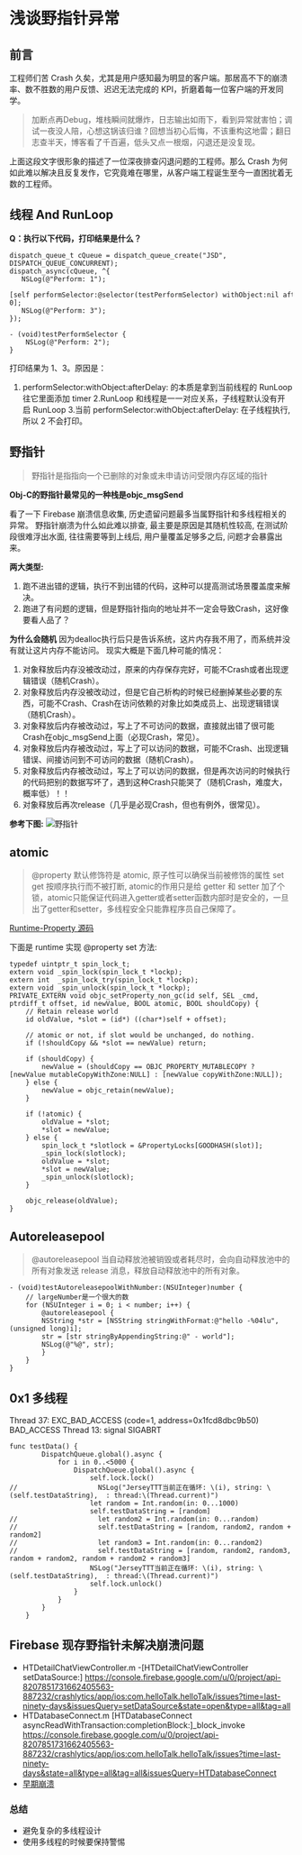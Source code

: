 # 浅谈野指针异常

## 前言
工程师们苦 Crash 久矣，尤其是用户感知最为明显的客户端。那居高不下的崩溃率、数不胜数的用户反馈、迟迟无法完成的 KPI，折磨着每一位客户端的开发同学。

> 加断点再Debug，堆栈瞬间就爆炸，日志输出如雨下，看到异常就害怕；调试一夜没人陪，心想这锅该归谁？回想当初心后悔，不该重构这地雷；翻日志查半天，博客看了千百遍，低头又点一根烟，闪退还是没复现。

上面这段文字很形象的描述了一位深夜排查闪退问题的工程师。那么 Crash 为何如此难以解决且反复发作，它究竟难在哪里，从客户端工程诞生至今一直困扰着无数的工程师。

## 线程 And RunLoop

**Q：执行以下代码，打印结果是什么？**
```
dispatch_queue_t cQueue = dispatch_queue_create("JSD", DISPATCH_QUEUE_CONCURRENT);
dispatch_async(cQueue, ^{
   NSLog(@"Perform: 1");
   [self performSelector:@selector(testPerformSelector) withObject:nil afterDelay: 0];
   NSLog(@"Perform: 3");
});

- (void)testPerformSelector {
    NSLog(@"Perform: 2");
}

```

打印结果为 1、3。原因是：
1. performSelector:withObject:afterDelay: 的本质是拿到当前线程的 RunLoop 往它里面添加 timer
2.RunLoop 和线程是一一对应关系，子线程默认没有开启 RunLoop
3.当前 performSelector:withObject:afterDelay: 在子线程执行, 所以 2 不会打印。


## 野指针

>野指针是指指向一个已删除的对象或未申请访问受限内存区域的指针

**Obj-C的野指针最常见的一种栈是objc_msgSend**

看了一下 Firebase 崩溃信息收集, 历史遗留问题最多当属野指针和多线程相关的异常。
野指针崩溃为什么如此难以排查, 最主要是原因是其随机性较高, 在测试阶段很难浮出水面, 往往需要等到上线后, 用户量覆盖足够多之后, 问题才会暴露出来。

**两大类型:**

1. 跑不进出错的逻辑，执行不到出错的代码，这种可以提高测试场景覆盖度来解决。
2. 跑进了有问题的逻辑，但是野指针指向的地址并不一定会导致Crash，这好像要看人品了？

**为什么会随机**
因为dealloc执行后只是告诉系统，这片内存我不用了，而系统并没有就让这片内存不能访问。
现实大概是下面几种可能的情况：

1. 对象释放后内存没被改动过，原来的内存保存完好，可能不Crash或者出现逻辑错误（随机Crash）。
2. 对象释放后内存没被改动过，但是它自己析构的时候已经删掉某些必要的东西，可能不Crash、Crash在访问依赖的对象比如类成员上、出现逻辑错误（随机Crash）。
3. 对象释放后内存被改动过，写上了不可访问的数据，直接就出错了很可能Crash在objc_msgSend上面（必现Crash，常见）。
4. 对象释放后内存被改动过，写上了可以访问的数据，可能不Crash、出现逻辑错误、间接访问到不可访问的数据（随机Crash）。
5. 对象释放后内存被改动过，写上了可以访问的数据，但是再次访问的时候执行的代码把别的数据写坏了，遇到这种Crash只能哭了（随机Crash，难度大，概率低）！！
6. 对象释放后再次release（几乎是必现Crash，但也有例外，很常见）。

**参考下图:**
![野指针](https://upload-images.jianshu.io/upload_images/68070-cf1c2444137fa0db.png?imageMogr2/auto-orient/strip|imageView2/2/format/webp====)

## atomic
> @property 默认修饰符是 atomic, 原子性可以确保当前被修饰的属性 set get 按顺序执行而不被打断, atomic的作用只是给 getter 和 setter 加了个锁，atomic只能保证代码进入getter或者setter函数内部时是安全的，一旦出了getter和setter，多线程安全只能靠程序员自己保障了。


[Runtime-Property 源码](https://opensource.apple.com/source/objc4/objc4-493.9/runtime/Accessors.subproj/objc-accessors.m)

下面是 runtime 实现 @property set 方法: 
```
typedef uintptr_t spin_lock_t;
extern void _spin_lock(spin_lock_t *lockp);
extern int  _spin_lock_try(spin_lock_t *lockp);
extern void _spin_unlock(spin_lock_t *lockp);
PRIVATE_EXTERN void objc_setProperty_non_gc(id self, SEL _cmd, ptrdiff_t offset, id newValue, BOOL atomic, BOOL shouldCopy) {
    // Retain release world
    id oldValue, *slot = (id*) ((char*)self + offset);

    // atomic or not, if slot would be unchanged, do nothing.
    if (!shouldCopy && *slot == newValue) return;
   
    if (shouldCopy) {
        newValue = (shouldCopy == OBJC_PROPERTY_MUTABLECOPY ? [newValue mutableCopyWithZone:NULL] : [newValue copyWithZone:NULL]);
    } else {
        newValue = objc_retain(newValue);
    }

    if (!atomic) {
        oldValue = *slot;
        *slot = newValue;
    } else {
        spin_lock_t *slotlock = &PropertyLocks[GOODHASH(slot)];
        _spin_lock(slotlock);
        oldValue = *slot;
        *slot = newValue;        
        _spin_unlock(slotlock);        
    }

    objc_release(oldValue);
}
```


## Autoreleasepool

> @autoreleasepool 当自动释放池被销毁或者耗尽时，会向自动释放池中的所有对象发送 release 消息，释放自动释放池中的所有对象。

```
- (void)testAutoreleasepoolWithNumber:(NSUInteger)number {
    // largeNumber是一个很大的数
    for (NSUInteger i = 0; i < number; i++) {
        @autoreleasepool {
        NSString *str = [NSString stringWithFormat:@"hello -%04lu", (unsigned long)i];
        str = [str stringByAppendingString:@" - world"];
        NSLog(@"%@", str);
        }
    }
}
```

## 0x1 多线程

Thread 37: EXC_BAD_ACCESS (code=1, address=0x1fcd8dbc9b50)
BAD_ACCESS
Thread 13: signal SIGABRT

```
func testData() {
        DispatchQueue.global().async {
            for i in 0..<5000 {
                DispatchQueue.global().async {
                    self.lock.lock()
//                    NSLog("JerseyTTT当前正在循环: \(i), string: \(self.testDataString),  : thread:\(Thread.current)")
                    let random = Int.random(in: 0...1000)
                    self.testDataString = [random]
//                    let random2 = Int.random(in: 0...random)
//                    self.testDataString = [random, random2, random + random2]
//                    let random3 = Int.random(in: 0...random2)
//                    self.testDataString = [random, random2, random3, random + random2, random + random2 + random3]
                    NSLog("JerseyTTT当前正在循环: \(i), string: \(self.testDataString),  : thread:\(Thread.current)")
                    self.lock.unlock()
                }
            }
        }
    }
```

## Firebase 现存野指针未解决崩溃问题

* HTDetailChatViewController.m  -[HTDetailChatViewController setDataSource:] https://console.firebase.google.com/u/0/project/api-8207851731662405563-887232/crashlytics/app/ios:com.helloTalk.helloTalk/issues?time=last-ninety-days&issuesQuery=setDataSource&state=open&type=all&tag=all
* HTDatabaseConnect.m [HTDatabaseConnect asyncReadWithTransaction:completionBlock:]_block_invoke
  https://console.firebase.google.com/u/0/project/api-8207851731662405563-887232/crashlytics/app/ios:com.helloTalk.helloTalk/issues?time=last-ninety-days&state=all&type=all&tag=all&issuesQuery=HTDatabaseConnect
* [早期崩溃](https://console.firebase.google.com/u/0/project/api-8207851731662405563-887232/crashlytics/app/ios:com.helloTalk.helloTalk/issues?time=last-ninety-days&state=all&type=all&tag=early) 

### 总结
* 避免复杂的多线程设计
* 使用多线程的时候要保持警惕